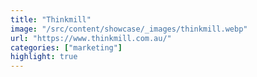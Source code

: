 ```yaml
---
title: "Thinkmill"
image: "/src/content/showcase/_images/thinkmill.webp"
url: "https://www.thinkmill.com.au/"
categories: ["marketing"]
highlight: true
---
```

